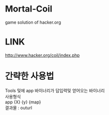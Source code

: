# Mortal-Coil
game solution of hacker.org

# LINK
http://www.hacker.org/coil/index.php


# 간략한 사용법
Tools 및에 app 바이너리가 답입력및 얻어오는 바이너리  
사용형식  
app {X} {y} {map}  
결과물 : outurl

